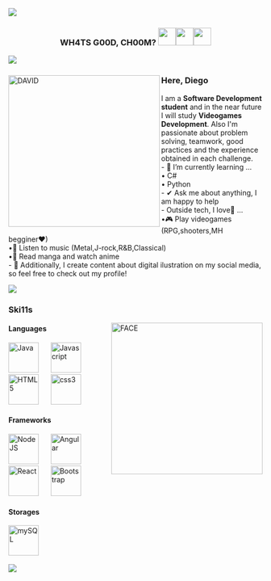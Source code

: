 <!-- head -->
<img src="https://user-images.githubusercontent.com/73097560/115834477-dbab4500-a447-11eb-908a-139a6edaec5c.gif"><br>

<h3 align="center"><b> WH4TS G00D, CH00M? </b><img src="https://emoji.slack-edge.com/T0172CCPGUW/party-blob/d7253707fa13e9ee.gif" width="35"><img src="https://emoji.slack-edge.com/T0172CCPGUW/party-blob/d7253707fa13e9ee.gif" width="35"><img src="https://emoji.slack-edge.com/T0172CCPGUW/party-blob/d7253707fa13e9ee.gif" width="35"></h3>

<img src="https://user-images.githubusercontent.com/73097560/115834477-dbab4500-a447-11eb-908a-139a6edaec5c.gif">


<!-- body -->

<div>
</div>

<div>
    <div>
        <img align="left" width=300px alt="DAVID" src="https://media.tenor.com/I6eTnjTjfbsAAAAj/shocked-david-martinez.gif" />
    </div>
    <div>
        <h3>Here, Diego</h3>
        <p>
            I am a <b>Software Development student</b> and in the near future I will study <b>Videogames Development</b>. Also I'm passionate about problem solving, teamwork, good practices and the experience obtained in each challenge.<br>
            - 🌱 I’m currently learning ...<br>
              • C#<br>
              • Python<br>
            - ✔ Ask me about anything, I am happy to help<br>
            - Outside tech, I love💜 ...<br>
              •🎮 Play videogames (RPG,shooters,MH begginer♥)<br>
              •🎵 Listen to music (Metal,J-rock,R&B,Classical)<br>
              •📖 Read manga and watch anime<br>
            - 👾 Additionally, I create content about digital ilustration on my social media, so feel free to check out my profile!
        </p>
    </div>
</div>
    
<img src="https://user-images.githubusercontent.com/73097560/115834477-dbab4500-a447-11eb-908a-139a6edaec5c.gif"><br>

<div>
    <h3>Ski11s</h3>
    <div>
        <img align="right" width=300px alt="FACE" src="https://media.giphy.com/media/CVtNe84hhYF9u/giphy.gif" />
    </div>
    <div>
        <h4>Languages</h4>
        <div>
            <img
              src="https://cdn.jsdelivr.net/gh/devicons/devicon@latest/icons/java/java-original-wordmark.svg"
              width="60px"
              alt="Java">
              &nbsp;&nbsp;&nbsp;&nbsp;
            <img
              src="https://cdn.jsdelivr.net/gh/devicons/devicon@latest/icons/javascript/javascript-original.svg"
              width="60px"
              alt="Javascript">
              &nbsp;&nbsp;&nbsp;&nbsp;
            <img
              src="https://cdn.jsdelivr.net/gh/devicons/devicon@latest/icons/html5/html5-original-wordmark.svg"
              width="60px"
              alt="HTML5">
              &nbsp;&nbsp;&nbsp;&nbsp;
            <img
              src="https://cdn.jsdelivr.net/gh/devicons/devicon@latest/icons/css3/css3-original-wordmark.svg"
              width="60px"
              alt="css3">
              &nbsp;&nbsp;&nbsp;&nbsp;
        </div>
        <h4>Frameworks</h4>  
            <img
            src="https://cdn.jsdelivr.net/gh/devicons/devicon@latest/icons/nodejs/nodejs-original-wordmark.svg"
            width="60px"
            alt="NodeJS">
            &nbsp;&nbsp;&nbsp;&nbsp;
             <img
            src="https://cdn.jsdelivr.net/gh/devicons/devicon@latest/icons/angularjs/angularjs-original.svg"
            width="60px"
            alt="Angular">
            &nbsp;&nbsp;&nbsp;&nbsp;
             <img
            src="https://cdn.jsdelivr.net/gh/devicons/devicon@latest/icons/react/react-original-wordmark.svg"
            width="60px"
            alt="React">
            &nbsp;&nbsp;&nbsp;&nbsp;
             <img
            src="https://cdn.jsdelivr.net/gh/devicons/devicon@latest/icons/bootstrap/bootstrap-plain-wordmark.svg"
            width="60px"
            alt="Bootstrap">
            &nbsp;&nbsp;&nbsp;&nbsp;
          </div>   
        <h4>Storages</h4>  
             <img
             src="https://cdn.jsdelivr.net/gh/devicons/devicon@latest/icons/postgresql/postgresql-original-wordmark.svg"
             width="60px"
             alt="mySQL">
             &nbsp;&nbsp;&nbsp;&nbsp;
    </div>
</div>

<img src="https://user-images.githubusercontent.com/73097560/115834477-dbab4500-a447-11eb-908a-139a6edaec5c.gif"><br>
